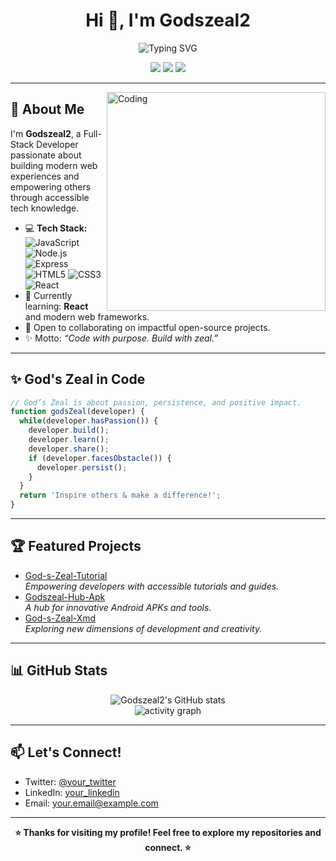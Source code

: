 <h1 align="center">Hi 👋, I'm Godszeal2</h1>
<p align="center">
  <img src="https://readme-typing-svg.demolab.com?font=Fira+Code&pause=1000&center=true&width=435&lines=Full-Stack+Developer;JavaScript+%7C+Node.js+%7C+Express+%7C+React;Bringing+Ideas+to+Life+with+Code" alt="Typing SVG" />
</p>

<p align="center">
  <a href="https://twitter.com/" target="_blank"><img src="https://img.shields.io/badge/Twitter-1DA1F2?style=flat-square&logo=twitter&logoColor=white"></a>
  <a href="https://linkedin.com/in/" target="_blank"><img src="https://img.shields.io/badge/LinkedIn-0077B5?style=flat-square&logo=linkedin&logoColor=white"></a>
  <a href="mailto:godszealtech@gmail.com" target="_blank"><img src="https://img.shields.io/badge/Email-D14836?style=flat-square&logo=gmail&logoColor=white"></a>
</p>

---

<img align="right" alt="Coding" width="350" src="https://media.giphy.com/media/qgQUggAC3Pfv687qPC/giphy.gif">

## 🚀 About Me

I'm **Godszeal2**, a Full-Stack Developer passionate about building modern web experiences and empowering others through accessible tech knowledge.

- 💻 **Tech Stack:**  
  ![JavaScript](https://img.shields.io/badge/-JavaScript-black?style=flat-square&logo=javascript) 
  ![Node.js](https://img.shields.io/badge/-Node.js-333?style=flat-square&logo=node.js) 
  ![Express](https://img.shields.io/badge/-Express.js-black?style=flat-square&logo=express) 
  ![HTML5](https://img.shields.io/badge/-HTML5-E34F26?style=flat-square&logo=html5&logoColor=white) 
  ![CSS3](https://img.shields.io/badge/-CSS3-1572B6?style=flat-square&logo=css3) 
  ![React](https://img.shields.io/badge/-React-61DAFB?style=flat-square&logo=react)
- 🌱 Currently learning: **React** and modern web frameworks.
- 🤝 Open to collaborating on impactful open-source projects.
- ✨ Motto: _“Code with purpose. Build with zeal.”_

---

## ✨ God's Zeal in Code

```javascript
// God’s Zeal is about passion, persistence, and positive impact.
function godsZeal(developer) {
  while(developer.hasPassion()) {
    developer.build();
    developer.learn();
    developer.share();
    if (developer.facesObstacle()) {
      developer.persist();
    }
  }
  return 'Inspire others & make a difference!';
}
```

---

## 🏆 Featured Projects

- [God-s-Zeal-Tutorial](https://github.com/Godszeal2/God-s-Zeal-Tutorial)  
  _Empowering developers with accessible tutorials and guides._
- [Godszeal-Hub-Apk](https://github.com/Godszeal2/Godszeal-Hub-Apk)  
  _A hub for innovative Android APKs and tools._
- [God-s-Zeal-Xmd](https://github.com/Godszeal2/God-s-Zeal-Xmd)  
  _Exploring new dimensions of development and creativity._

---

## 📊 GitHub Stats

<p align="center">
  <img src="https://github-readme-stats.vercel.app/api?username=Godszeal2&show_icons=true&theme=radical" alt="Godszeal2's GitHub stats"/>
  <br/>
  <img src="https://github-readme-activity-graph.vercel.app/graph?username=Godszeal2&theme=react-dark" alt="activity graph"/>
</p>

---

## 📫 Let's Connect!

- Twitter: [@your_twitter](https://twitter.com/your_twitter)
- LinkedIn: [your_linkedin](https://linkedin.com/in/your_linkedin)
- Email: [your.email@example.com](mailto:your.email@example.com)

---

<p align="center">
  <b>⭐️ Thanks for visiting my profile! Feel free to explore my repositories and connect. ⭐️</b>
</p>
